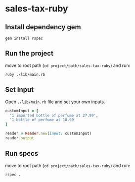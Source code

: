 # sales-tax-ruby

## Install dependency gem

```
gem install rspec
```


## Run the project
move to root path (`cd project/path/sales-tax-ruby`) and run:
```
ruby ./lib/main.rb
```

## Set Input
Open `./lib/main.rb` file and set your own inputs.
```ruby
customInput = [
  '1 imported bottle of perfume at 27.99',
  '1 bottle of perfume at 18.99'
]

reader = Reader.new(input: customInput)
reader.output

```


## Run specs
move to root path (`cd project/path/sales-tax-ruby`) and run:
```
rspec .
```

